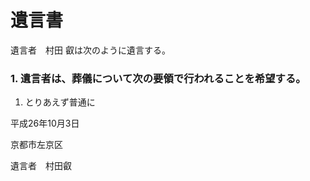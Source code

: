 遺言書
======

遺言者　村田 叡は次のように遺言する。

### 1. 遺言者は、葬儀について次の要領で行われることを希望する。
1. とりあえず普通に

平成26年10月3日

京都市左京区

遺言者　村田叡
